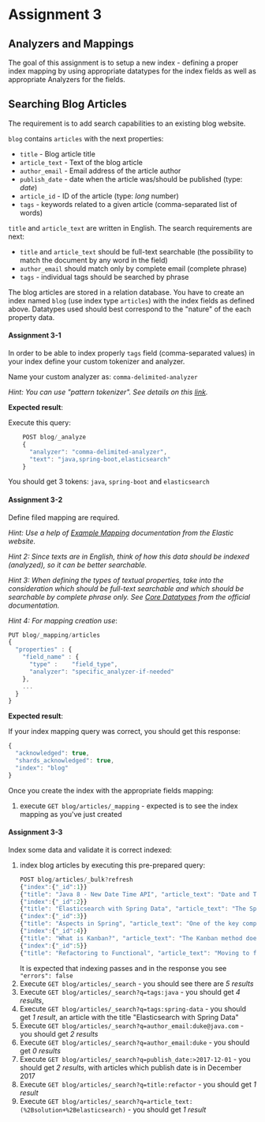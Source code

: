 # Assignment 3

## Analyzers and Mappings

The goal of this assignment is to setup a new index - defining a proper index mapping
by using appropriate datatypes for the index fields as well as appropriate Analyzers
for the fields.

## Searching Blog Articles

The requirement is to add search capabilities to an existing blog website. 

`blog` contains `articles` with the next properties:
* `title` - Blog article title 
* `article_text` - Text of the blog article 
* `author_email` - Email address of the article author 
* `publish_date` - date when the article was/should be published (type: *date*)
* `article_id` - ID of the article (type: *long* number)
* `tags` - keywords related to a given article (comma-separated list of words)

`title` and `article_text` are written in English. The search requirements are next:
* `title` and `article_text` should be full-text searchable (the possibility 
to match the document by any word in the field)
* `author_email` should match only by complete email (complete phrase)
* `tags` - individual tags should be searched by phrase

The blog articles are stored in a relation database. You have to create an index
named `blog` (use index type `articles`) with the index fields as defined above. Datatypes 
used should best correspond to the "nature" of the each property data.


#### Assignment 3-1

In order to be able to index properly `tags` field (comma-separated values)
in your index define your custom tokenizer and analyzer. 

Name your custom analyzer as: `comma-delimited-analyzer`

*Hint: You can use "pattern tokenizer". See details on this 
[link](https://www.elastic.co/guide/en/elasticsearch/reference/current/analysis-pattern-tokenizer.html).*


**Expected result**: 

Execute this query:
```javascript
    POST blog/_analyze
    {
      "analyzer": "comma-delimited-analyzer",
      "text": "java,spring-boot,elasticsearch"
    }
```
You should get 3 tokens: `java`, `spring-boot` and `elasticsearch`

#### Assignment 3-2

Define filed mapping are required.

*Hint: Use a help of [Example Mapping](https://www.elastic.co/guide/en/elasticsearch/reference/current/mapping.html#_example_mapping)
documentation from the Elastic website.*

*Hint 2: Since texts are in English, think of how this data should be indexed (analyzed),
so it can be better searchable.*

*Hint 3: When defining the types of textual properties, take into the consideration
which should be full-text searchable and which should be searchable by complete phrase only. 
See [Core Datatypes](https://www.elastic.co/guide/en/elasticsearch/reference/current/mapping-types.html#_core_datatypes)
from the official documentation.*

*Hint 4: For mapping creation use*: 
```javascript
PUT blog/_mapping/articles
{
  "properties" : {
    "field_name" : {
      "type" :    "field_type",
      "analyzer": "specific_analyzer-if-needed"
    },
    ...
  }
}
```

**Expected result**: 

If your index mapping query was correct, you should get this response:

```javascript
{
  "acknowledged": true,
  "shards_acknowledged": true,
  "index": "blog"
}
```

Once you create the index with the appropriate fields mapping:
1. execute `GET blog/articles/_mapping` - expected is to see the index mapping
as you've just created


#### Assignment 3-3

Index some data and validate it is correct indexed:
1. index blog articles by executing this pre-prepared query:
    ```javascript
    POST blog/articles/_bulk?refresh
    {"index":{"_id":1}}
    {"title": "Java 8 - New Date Time API", "article_text": "Date and Time API for Java, also known as JSR-310, provides a new and improved date and time API for Java", "author_email": "duke@java.com", "publish_date": "2017-10-15", "tags": "java", "article_id": 101}
    {"index":{"_id":2}}
    {"title": "Elasticsearch with Spring Data", "article_text": "The Spring Data Elasticsearch project applies core Spring concepts to the development of solutions using the Elasticsearch Search Engine.", "author_email": "springer@gmail.com", "publish_date": "2017-10-28", "tags": "java,spring-data,elasticsearch", "article_id": 102}
    {"index":{"_id":3}}
    {"title": "Aspects in Spring", "article_text": "One of the key components of Spring is the AOP framework. While the Spring IoC container does not depend on AOP, meaning you do not need to use AOP if you don't want to, AOP complements Spring IoC to provide a very capable middleware solution.", "author_email": "springer@gmail.com", "publish_date": "2017-11-05", "tags": "java,spring", "article_id": 103}
    {"index":{"_id":4}}
    {"title": "What is Kanban?", "article_text": "The Kanban method does not prescribe a certain setup or procedure. You can overlay Kanban properties on top of your existing workflow or process to bring your issues to light so that you can introduce positive change over time.", "author_email": "agile@example.com", "publish_date": "2017-12-19", "tags": "agile,kanban", "article_id": 104}
    {"index":{"_id":5}}
    {"title": "Refactoring to Functional", "article_text": "Moving to functional programming can result in significantly better code and productivity gains. However, it requires a paradigm shift: you need to move away from imperative and object-oriented thinking to start thinking functionally.", "author_email": "duke@java.com", "publish_date": "2017-12-25", "tags": "java", "article_id": 105}
    ```
    It is expected that indexing passes and in the response you see `"errors": false`
1. Execute `GET blog/articles/_search` - you should see there are *5 results*
1. Execute `GET blog/articles/_search?q=tags:java` - you should get *4 results*, 
1. Execute `GET blog/articles/_search?q=tags:spring-data` - you should get *1 result*, 
an article with the title "Elasticsearch with Spring Data"
1. Execute `GET blog/articles/_search?q=author_email:duke@java.com` - you should get *2 results*
1. Execute `GET blog/articles/_search?q=author_email:duke` - you should get *0 results*
1. Execute `GET blog/articles/_search?q=publish_date:>2017-12-01` -  you should get *2 results*,
with articles which publish date is in December 2017
1. Execute `GET blog/articles/_search?q=title:refactor` - you should get *1 result*
1. Execute `GET blog/articles/_search?q=article_text:(%2Bsolution+%2Belasticsearch)` - you should get *1 result*

